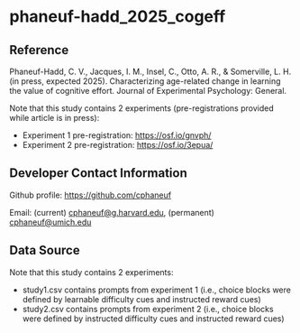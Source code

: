 # phaneuf-hadd_2025_cogeff

## Reference

Phaneuf-Hadd, C. V., Jacques, I. M., Insel, C., Otto, A. R., & Somerville, L. H. (in press, expected 2025). Characterizing age-related change in learning the value of cognitive effort. Journal of Experimental Psychology: General.

Note that this study contains 2 experiments (pre-registrations provided while article is in press):
* Experiment 1 pre-registration: https://osf.io/gnvph/
* Experiment 2 pre-registration: https://osf.io/3epua/

## Developer Contact Information

Github profile: https://github.com/cphaneuf

Email: (current) cphaneuf@g.harvard.edu, (permanent) cphaneuf@umich.edu

## Data Source

Note that this study contains 2 experiments:
* study1.csv contains prompts from experiment 1 (i.e., choice blocks were defined by learnable difficulty cues and instructed reward cues)
* study2.csv contains prompts from experiment 2 (i.e., choice blocks were defined by instructed difficulty cues and instructed reward cues)